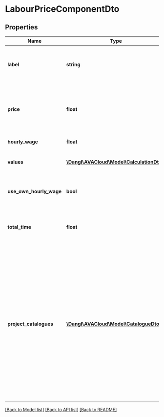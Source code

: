 # LabourPriceComponentDto

## Properties
Name | Type | Description | Notes
------------ | ------------- | ------------- | -------------
**label** | **string** | The label associated with this price component. Will be taken from the parent Projects ProjectInformation. | [optional] 
**price** | **float** | The total, calculated price of this component. Will multiply the calculated amount of hours with the ServiceSpecifications hourly wage rate. | 
**hourly_wage** | **float** | The cost per hour of manual labor. | 
**values** | [**\Dangl\AVACloud\Model\CalculationDto[]**](CalculationDto.md) | The single Calculation elements this price component is composed of. | [optional] 
**use_own_hourly_wage** | **bool** | Indicates if the ServiceSpecification&#39;s standard HourlyWage is to be used or a custom value. | 
**total_time** | **float** | The total, calculated time of this component. Will return the result rounded to three decimal places. | 
**project_catalogues** | [**\Dangl\AVACloud\Model\CatalogueDto[]**](CatalogueDto.md) | These are Catalogues that are used within this PriceComponent. Catalogues are used to describe catalogues, or collections, that can be used to describe elements with commonly known properties. For example, QuantityAssignments use these to categorize themselves. They are propagate to all child elements, e.g. other containers and QuantityAssignments. In the context of a ServiceSpecification, all elements share the same instance of the collection. | [optional] 

[[Back to Model list]](../README.md#documentation-for-models) [[Back to API list]](../README.md#documentation-for-api-endpoints) [[Back to README]](../README.md)


